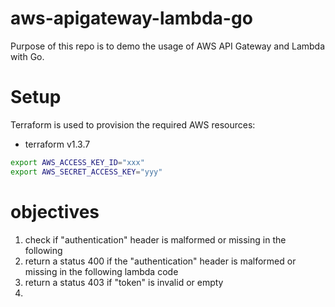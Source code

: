 # aws-apigateway-lambda-go
Purpose of this repo is to demo the usage of AWS API Gateway and Lambda with Go.
# Setup
Terraform is used to provision the required AWS resources:
- terraform v1.3.7

```bash
export AWS_ACCESS_KEY_ID="xxx"
export AWS_SECRET_ACCESS_KEY="yyy"
```

# objectives
1. check if "authentication" header is malformed or missing in the following 
2. return a status 400 if the "authentication" header is malformed or missing in the following lambda code 
3. return a status 403 if "token" is invalid or empty
4. 